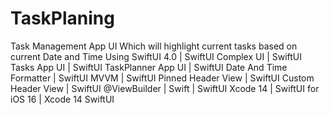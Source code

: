 # TaskPlaning
Task Management App UI Which will highlight current tasks based on current Date and Time Using SwiftUI 4.0 | SwiftUI Complex UI | SwiftUI Tasks App UI | SwiftUI TaskPlanner App UI | SwiftUI Date And Time Formatter | SwiftUI MVVM | SwiftUI Pinned Header View | SwiftUI Custom Header View | SwiftUI @ViewBuilder | Swift |  SwiftUI Xcode 14 | SwiftUI for iOS 16 | Xcode 14 SwiftUI
